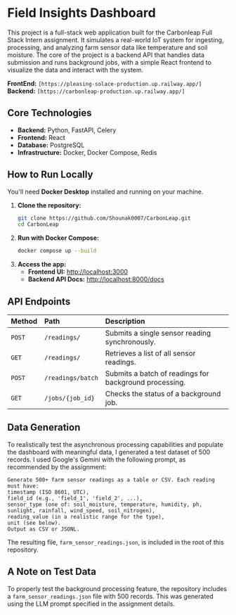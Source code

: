 # Field Insights Dashboard

This project is a full-stack web application built for the Carbonleap Full Stack Intern assignment. It simulates a real-world IoT system for ingesting, processing, and analyzing farm sensor data like temperature and soil moisture.
The core of the project is a backend API that handles data submission and runs background jobs, with a simple React frontend to visualize the data and interact with the system.

**FrontEnd:** `[https://pleasing-solace-production.up.railway.app/]`
**Backend:** `[https://carbonleap-production.up.railway.app/]`

## Core Technologies

- **Backend:** Python, FastAPI, Celery
- **Frontend:** React
- **Database:** PostgreSQL
- **Infrastructure:** Docker, Docker Compose, Redis

## How to Run Locally

You'll need **Docker Desktop** installed and running on your machine.

1.  **Clone the repository:**
    ```bash
    git clone https://github.com/Shounak0007/CarbonLeap.git
    cd CarbonLeap
    ```
2.  **Run with Docker Compose:**
    ```bash
    docker compose up --build
    ```
3.  **Access the app:**
    - **Frontend UI:** [http://localhost:3000](http://localhost:3000)
    - **Backend API Docs:** [http://localhost:8000/docs](http://localhost:8000/docs)
  

## API Endpoints

| Method | Path              | Description                                            |
| :----- | :---------------- | :----------------------------------------------------- |
| `POST` | `/readings/`      | Submits a single sensor reading synchronously.         |
| `GET`  | `/readings/`      | Retrieves a list of all sensor readings.               |
| `POST` | `/readings/batch` | Submits a batch of readings for background processing. |
| `GET`  | `/jobs/{job_id}`  | Checks the status of a background job.                 |

## Data Generation

To realistically test the asynchronous processing capabilities and populate the dashboard with meaningful data, I generated a test dataset of 500 records.
I used Google's Gemini with the following prompt, as recommended by the assignment:

```
Generate 500+ farm sensor readings as a table or CSV. Each reading must have:
timestamp (ISO 8601, UTC),
field_id (e.g., 'field_1', 'field_2', ...),
sensor_type (one of: soil_moisture, temperature, humidity, ph, sunlight, rainfall, wind_speed, soil_nitrogen),
reading_value (in a realistic range for the type),
unit (see below).
Output as CSV or JSONL.
```

The resulting file, `farm_sensor_readings.json`, is included in the root of this repository.


## A Note on Test Data

To properly test the background processing feature, the repository includes a `farm_sensor_readings.json` file with 500 records. This was generated using the LLM prompt specified in the assignment details.
